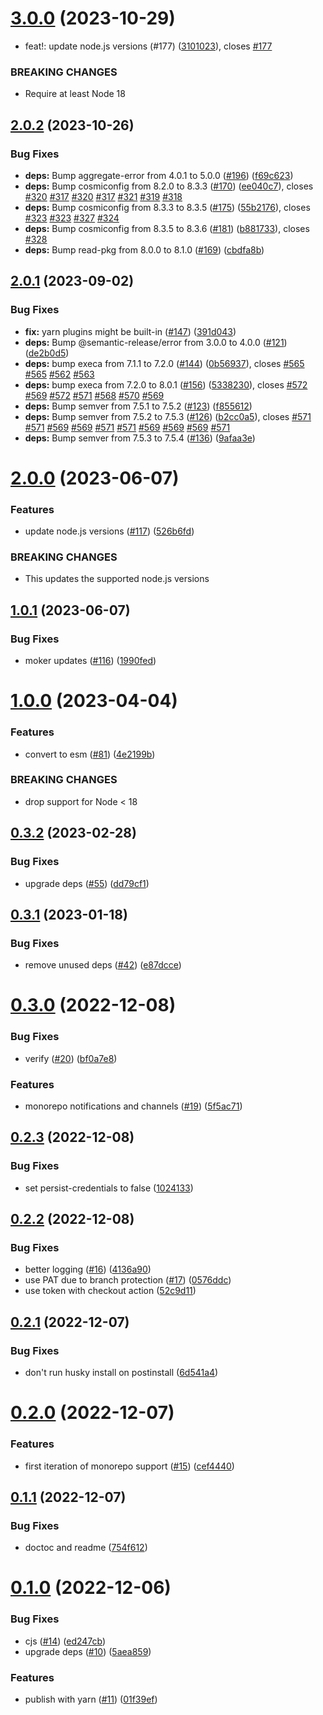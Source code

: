# [3.0.0](https://github.com/hongaar/semantic-release-yarn/compare/v2.0.2...v3.0.0) (2023-10-29)


* feat!: update node.js versions (#177) ([3101023](https://github.com/hongaar/semantic-release-yarn/commit/3101023371bcb5291ee3bfc727ebb3c1052a3e2f)), closes [#177](https://github.com/hongaar/semantic-release-yarn/issues/177)


### BREAKING CHANGES

* Require at least Node 18

## [2.0.2](https://github.com/hongaar/semantic-release-yarn/compare/v2.0.1...v2.0.2) (2023-10-26)

### Bug Fixes

- **deps:** Bump aggregate-error from 4.0.1 to 5.0.0
  ([#196](https://github.com/hongaar/semantic-release-yarn/issues/196))
  ([f69c623](https://github.com/hongaar/semantic-release-yarn/commit/f69c62333acd4ce59e284daeaa4f3536415d8f22))
- **deps:** Bump cosmiconfig from 8.2.0 to 8.3.3
  ([#170](https://github.com/hongaar/semantic-release-yarn/issues/170))
  ([ee040c7](https://github.com/hongaar/semantic-release-yarn/commit/ee040c7c84cd106c69c8c9b8a2184467df1e1dbf)),
  closes [#320](https://github.com/hongaar/semantic-release-yarn/issues/320)
  [#317](https://github.com/hongaar/semantic-release-yarn/issues/317)
  [#320](https://github.com/hongaar/semantic-release-yarn/issues/320)
  [#317](https://github.com/hongaar/semantic-release-yarn/issues/317)
  [#321](https://github.com/hongaar/semantic-release-yarn/issues/321)
  [#319](https://github.com/hongaar/semantic-release-yarn/issues/319)
  [#318](https://github.com/hongaar/semantic-release-yarn/issues/318)
- **deps:** Bump cosmiconfig from 8.3.3 to 8.3.5
  ([#175](https://github.com/hongaar/semantic-release-yarn/issues/175))
  ([55b2176](https://github.com/hongaar/semantic-release-yarn/commit/55b21765eddd8162a633bba04971af199bd65f9a)),
  closes [#323](https://github.com/hongaar/semantic-release-yarn/issues/323)
  [#323](https://github.com/hongaar/semantic-release-yarn/issues/323)
  [#327](https://github.com/hongaar/semantic-release-yarn/issues/327)
  [#324](https://github.com/hongaar/semantic-release-yarn/issues/324)
- **deps:** Bump cosmiconfig from 8.3.5 to 8.3.6
  ([#181](https://github.com/hongaar/semantic-release-yarn/issues/181))
  ([b881733](https://github.com/hongaar/semantic-release-yarn/commit/b8817331071328c789fa2eb7200afd3c1217e40c)),
  closes [#328](https://github.com/hongaar/semantic-release-yarn/issues/328)
- **deps:** Bump read-pkg from 8.0.0 to 8.1.0
  ([#169](https://github.com/hongaar/semantic-release-yarn/issues/169))
  ([cbdfa8b](https://github.com/hongaar/semantic-release-yarn/commit/cbdfa8b24fec00aafb57b67992ce4fabb66ed5bc))

## [2.0.1](https://github.com/hongaar/semantic-release-yarn/compare/v2.0.0...v2.0.1) (2023-09-02)

### Bug Fixes

- **fix:** yarn plugins might be built-in
  ([#147](https://github.com/hongaar/semantic-release-yarn/issues/147))
  ([391d043](https://github.com/hongaar/semantic-release-yarn/commit/391d0435029d90f9d3721469b589b2650a1ab2af))
- **deps:** Bump @semantic-release/error from 3.0.0 to 4.0.0
  ([#121](https://github.com/hongaar/semantic-release-yarn/issues/121))
  ([de2b0d5](https://github.com/hongaar/semantic-release-yarn/commit/de2b0d5987c0fa8472e292ef65c24ecec008aae6))
- **deps:** bump execa from 7.1.1 to 7.2.0
  ([#144](https://github.com/hongaar/semantic-release-yarn/issues/144))
  ([0b56937](https://github.com/hongaar/semantic-release-yarn/commit/0b5693774a0138f824b61d3c1c727f2dd3121024)),
  closes [#565](https://github.com/hongaar/semantic-release-yarn/issues/565)
  [#565](https://github.com/hongaar/semantic-release-yarn/issues/565)
  [#562](https://github.com/hongaar/semantic-release-yarn/issues/562)
  [#563](https://github.com/hongaar/semantic-release-yarn/issues/563)
- **deps:** bump execa from 7.2.0 to 8.0.1
  ([#156](https://github.com/hongaar/semantic-release-yarn/issues/156))
  ([5338230](https://github.com/hongaar/semantic-release-yarn/commit/533823085cc857694594a9ef168a2c69daefd972)),
  closes [#572](https://github.com/hongaar/semantic-release-yarn/issues/572)
  [#569](https://github.com/hongaar/semantic-release-yarn/issues/569)
  [#572](https://github.com/hongaar/semantic-release-yarn/issues/572)
  [#571](https://github.com/hongaar/semantic-release-yarn/issues/571)
  [#568](https://github.com/hongaar/semantic-release-yarn/issues/568)
  [#570](https://github.com/hongaar/semantic-release-yarn/issues/570)
  [#569](https://github.com/hongaar/semantic-release-yarn/issues/569)
- **deps:** Bump semver from 7.5.1 to 7.5.2
  ([#123](https://github.com/hongaar/semantic-release-yarn/issues/123))
  ([f855612](https://github.com/hongaar/semantic-release-yarn/commit/f855612e7ca5188c3fdab371dc4e642f395e89da))
- **deps:** Bump semver from 7.5.2 to 7.5.3
  ([#126](https://github.com/hongaar/semantic-release-yarn/issues/126))
  ([b2cc0a5](https://github.com/hongaar/semantic-release-yarn/commit/b2cc0a52178c0d57ab2013f1f61ca7c7e8e066a0)),
  closes [#571](https://github.com/hongaar/semantic-release-yarn/issues/571)
  [#571](https://github.com/hongaar/semantic-release-yarn/issues/571)
  [#569](https://github.com/hongaar/semantic-release-yarn/issues/569)
  [#569](https://github.com/hongaar/semantic-release-yarn/issues/569)
  [#571](https://github.com/hongaar/semantic-release-yarn/issues/571)
  [#571](https://github.com/hongaar/semantic-release-yarn/issues/571)
  [#569](https://github.com/hongaar/semantic-release-yarn/issues/569)
  [#569](https://github.com/hongaar/semantic-release-yarn/issues/569)
  [#569](https://github.com/hongaar/semantic-release-yarn/issues/569)
  [#571](https://github.com/hongaar/semantic-release-yarn/issues/571)
- **deps:** Bump semver from 7.5.3 to 7.5.4
  ([#136](https://github.com/hongaar/semantic-release-yarn/issues/136))
  ([9afaa3e](https://github.com/hongaar/semantic-release-yarn/commit/9afaa3ebd4435c95e1299dc1ff8c6b61b719540f))

# [2.0.0](https://github.com/hongaar/semantic-release-yarn/compare/v1.0.1...v2.0.0) (2023-06-07)

### Features

- update node.js versions
  ([#117](https://github.com/hongaar/semantic-release-yarn/issues/117))
  ([526b6fd](https://github.com/hongaar/semantic-release-yarn/commit/526b6fd9c66d95d83e5d02c4c86fc0146231d7fb))

### BREAKING CHANGES

- This updates the supported node.js versions

## [1.0.1](https://github.com/hongaar/semantic-release-yarn/compare/v1.0.0...v1.0.1) (2023-06-07)

### Bug Fixes

- moker updates
  ([#116](https://github.com/hongaar/semantic-release-yarn/issues/116))
  ([1990fed](https://github.com/hongaar/semantic-release-yarn/commit/1990fed11929f4b863aebd6177dfb254bab2275b))

# [1.0.0](https://github.com/hongaar/semantic-release-yarn/compare/v0.3.2...v1.0.0) (2023-04-04)

### Features

- convert to esm
  ([#81](https://github.com/hongaar/semantic-release-yarn/issues/81))
  ([4e2199b](https://github.com/hongaar/semantic-release-yarn/commit/4e2199b8ece3046b4aae284d25f239997418d6c2))

### BREAKING CHANGES

- drop support for Node < 18

## [0.3.2](https://github.com/hongaar/semantic-release-yarn/compare/v0.3.1...v0.3.2) (2023-02-28)

### Bug Fixes

- upgrade deps
  ([#55](https://github.com/hongaar/semantic-release-yarn/issues/55))
  ([dd79cf1](https://github.com/hongaar/semantic-release-yarn/commit/dd79cf1daef3c5872c0625337369d0c83c532216))

## [0.3.1](https://github.com/hongaar/semantic-release-yarn/compare/v0.3.0...v0.3.1) (2023-01-18)

### Bug Fixes

- remove unused deps
  ([#42](https://github.com/hongaar/semantic-release-yarn/issues/42))
  ([e87dcce](https://github.com/hongaar/semantic-release-yarn/commit/e87dccea586264e001c0f7c4aab3c1b37e64cf96))

# [0.3.0](https://github.com/hongaar/semantic-release-yarn/compare/v0.2.3...v0.3.0) (2022-12-08)

### Bug Fixes

- verify ([#20](https://github.com/hongaar/semantic-release-yarn/issues/20))
  ([bf0a7e8](https://github.com/hongaar/semantic-release-yarn/commit/bf0a7e8c0b0f2c2191261d6389b1577d37ae24ab))

### Features

- monorepo notifications and channels
  ([#19](https://github.com/hongaar/semantic-release-yarn/issues/19))
  ([5f5ac71](https://github.com/hongaar/semantic-release-yarn/commit/5f5ac716a10ed9251da9d008fa7054ff39b45609))

## [0.2.3](https://github.com/hongaar/semantic-release-yarn/compare/v0.2.2...v0.2.3) (2022-12-08)

### Bug Fixes

- set persist-credentials to false
  ([1024133](https://github.com/hongaar/semantic-release-yarn/commit/10241337f366a8a0c023a7876b7fb7323f716cc7))

## [0.2.2](https://github.com/hongaar/semantic-release-yarn/compare/v0.2.1...v0.2.2) (2022-12-08)

### Bug Fixes

- better logging
  ([#16](https://github.com/hongaar/semantic-release-yarn/issues/16))
  ([4136a90](https://github.com/hongaar/semantic-release-yarn/commit/4136a907cb3b5919c2dc8d33391c8bf3e4b73270))
- use PAT due to branch protection
  ([#17](https://github.com/hongaar/semantic-release-yarn/issues/17))
  ([0576ddc](https://github.com/hongaar/semantic-release-yarn/commit/0576ddc1f1113b92e0a038e70dbe2258acfdd781))
- use token with checkout action
  ([52c9d11](https://github.com/hongaar/semantic-release-yarn/commit/52c9d116019a4438fc7e58c1a812adb5d94ffb04))

## [0.2.1](https://github.com/hongaar/semantic-release-yarn/compare/v0.2.0...v0.2.1) (2022-12-07)

### Bug Fixes

- don't run husky install on postinstall
  ([6d541a4](https://github.com/hongaar/semantic-release-yarn/commit/6d541a479afdf63062c51d05ba414d2477421f2b))

# [0.2.0](https://github.com/hongaar/semantic-release-yarn/compare/v0.1.1...v0.2.0) (2022-12-07)

### Features

- first iteration of monorepo support
  ([#15](https://github.com/hongaar/semantic-release-yarn/issues/15))
  ([cef4440](https://github.com/hongaar/semantic-release-yarn/commit/cef4440d883dfaafbe6b58811444ae774c3341f6))

## [0.1.1](https://github.com/hongaar/semantic-release-yarn/compare/v0.1.0...v0.1.1) (2022-12-07)

### Bug Fixes

- doctoc and readme
  ([754f612](https://github.com/hongaar/semantic-release-yarn/commit/754f6121b8085443913275a03888105a59465187))

# [0.1.0](https://github.com/hongaar/semantic-release-yarn/compare/v0.0.0...v0.1.0) (2022-12-06)

### Bug Fixes

- cjs ([#14](https://github.com/hongaar/semantic-release-yarn/issues/14))
  ([ed247cb](https://github.com/hongaar/semantic-release-yarn/commit/ed247cbe82c8a09ddf54c50ce93259e3ab697d08))
- upgrade deps
  ([#10](https://github.com/hongaar/semantic-release-yarn/issues/10))
  ([5aea859](https://github.com/hongaar/semantic-release-yarn/commit/5aea859a183f8113d1d0126a073a2549382c27f6))

### Features

- publish with yarn
  ([#11](https://github.com/hongaar/semantic-release-yarn/issues/11))
  ([01f39ef](https://github.com/hongaar/semantic-release-yarn/commit/01f39ef7f32473105387d5d4e2e1be13c5bbd1d2))
